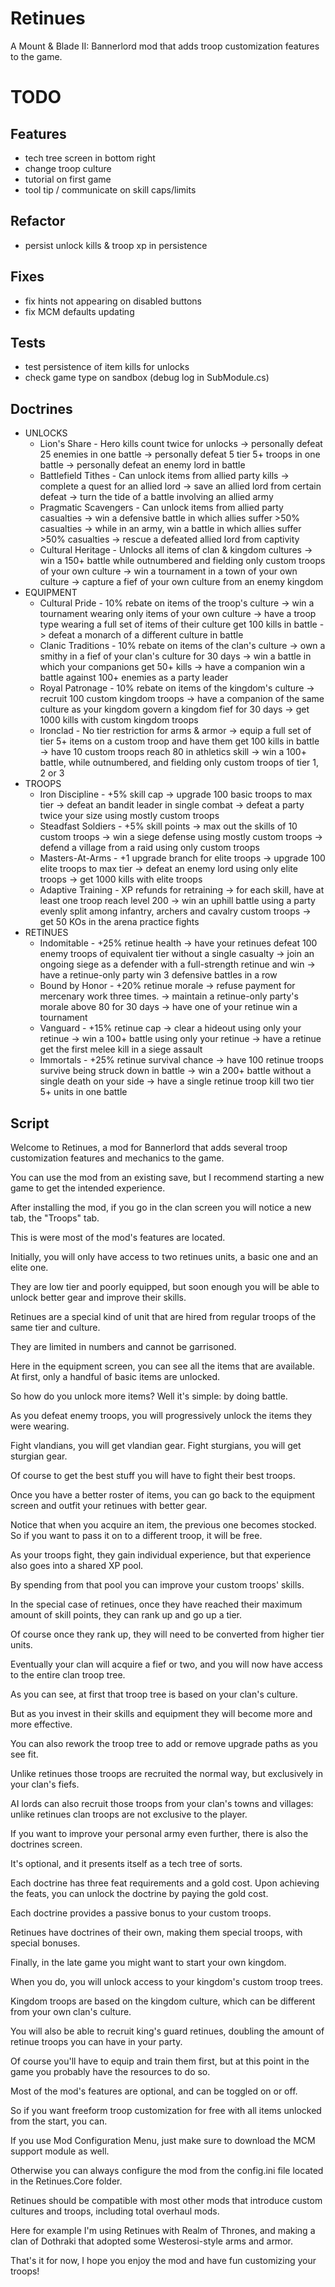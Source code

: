 # Retinues

A Mount & Blade II: Bannerlord mod that adds troop customization features to the game.

# TODO

## Features

- tech tree screen in bottom right
- change troop culture
- tutorial on first game
- tool tip / communicate on skill caps/limits

## Refactor

- persist unlock kills & troop xp in persistence

## Fixes

- fix hints not appearing on disabled buttons
- fix MCM defaults updating

## Tests

- test persistence of item kills for unlocks
- check game type on sandbox (debug log in SubModule.cs)

## Doctrines

- UNLOCKS
    - Lion's Share - Hero kills count twice for unlocks
        -> personally defeat 25 enemies in one battle
        -> personally defeat 5 tier 5+ troops in one battle
        -> personally defeat an enemy lord in battle
    - Battlefield Tithes - Can unlock items from allied party kills
        -> complete a quest for an allied lord
        -> save an allied lord from certain defeat
        -> turn the tide of a battle involving an allied army
    - Pragmatic Scavengers - Can unlock items from allied party casualties
        -> win a defensive battle in which allies suffer >50% casualties
        -> while in an army, win a battle in which allies suffer >50% casualties
        -> rescue a defeated allied lord from captivity
    - Cultural Heritage - Unlocks all items of clan & kingdom cultures
        -> win a 150+ battle while outnumbered and fielding only custom troops of your own culture
        -> win a tournament in a town of your own culture
        -> capture a fief of your own culture from an enemy kingdom
- EQUIPMENT
    - Cultural Pride - 10% rebate on items of the troop's culture
        -> win a tournament wearing only items of your own culture
        -> have a troop type wearing a full set of items of their culture get 100 kills in battle
        -> defeat a monarch of a different culture in battle
    - Clanic Traditions - 10% rebate on items of the clan's culture
        -> own a smithy in a fief of your clan's culture for 30 days
        -> win a battle in which your companions get 50+ kills
        -> have a companion win a battle against 100+ enemies as a party leader
    - Royal Patronage - 10% rebate on items of the kingdom's culture
        -> recruit 100 custom kingdom troops
        -> have a companion of the same culture as your kingdom govern a kingdom fief for 30 days
        -> get 1000 kills with custom kingdom troops
    - Ironclad - No tier restriction for arms & armor
        -> equip a full set of tier 5+ items on a custom troop and have them get 100 kills in battle
        -> have 10 custom troops reach 80 in athletics skill
        -> win a 100+ battle, while outnumbered, and fielding only custom troops of tier 1, 2 or 3
- TROOPS
    - Iron Discipline - +5% skill cap
        -> upgrade 100 basic troops to max tier
        -> defeat an bandit leader in single combat
        -> defeat a party twice your size using mostly custom troops
    - Steadfast Soldiers - +5% skill points
        -> max out the skills of 10 custom troops
        -> win a siege defense using mostly custom troops
        -> defend a village from a raid using only custom troops
    - Masters-At-Arms - +1 upgrade branch for elite troops
        -> upgrade 100 elite troops to max tier
        -> defeat an enemy lord using only elite troops
        -> get 1000 kills with elite troops
    - Adaptive Training - XP refunds for retraining
        -> for each skill, have at least one troop reach level 200
        -> win an uphill battle using a party evenly split among infantry, archers and cavalry custom troops
        -> get 50 KOs in the arena practice fights
- RETINUES
    - Indomitable - +25% retinue health
        -> have your retinues defeat 100 enemy troops of equivalent tier without a single casualty
        -> join an ongoing siege as a defender with a full-strength retinue and win
        -> have a retinue-only party win 3 defensive battles in a row
    - Bound by Honor - +20% retinue morale
        -> refuse payment for mercenary work three times.
        -> maintain a retinue-only party's morale above 80 for 30 days
        -> have one of your retinue win a tournament
    - Vanguard - +15% retinue cap
        -> clear a hideout using only your retinue
        -> win a 100+ battle using only your retinue
        -> have a retinue get the first melee kill in a siege assault
    - Immortals - +25% retinue survival chance
        -> have 100 retinue troops survive being struck down in battle
        -> win a 200+ battle without a single death on your side
        -> have a single retinue troop kill two tier 5+ units in one battle

## Script

Welcome to Retinues, a mod for Bannerlord that adds several troop customization features and mechanics to the game.

You can use the mod from an existing save, but I recommend starting a new game to get the intended experience.

After installing the mod, if you go in the clan screen you will notice a new tab, the "Troops" tab.

This is were most of the mod's features are located.

Initially, you will only have access to two retinues units, a basic one and an elite one.

They are low tier and poorly equipped, but soon enough you will be able to unlock better gear and improve their skills.

Retinues are a special kind of unit that are hired from regular troops of the same tier and culture.

They are limited in numbers and cannot be garrisoned.

Here in the equipment screen, you can see all the items that are available. At first, only a handful of basic items are unlocked.

So how do you unlock more items? Well it's simple: by doing battle.

As you defeat enemy troops, you will progressively unlock the items they were wearing.

Fight vlandians, you will get vlandian gear. Fight sturgians, you will get sturgian gear.

Of course to get the best stuff you will have to fight their best troops.

Once you have a better roster of items, you can go back to the equipment screen and outfit your retinues with better gear.

Notice that when you acquire an item, the previous one becomes stocked. So if you want to pass it on to a different troop, it will be free.

As your troops fight, they gain individual experience, but that experience also goes into a shared XP pool.

By spending from that pool you can improve your custom troops' skills.

In the special case of retinues, once they have reached their maximum amount of skill points, they can rank up and go up a tier.

Of course once they rank up, they will need to be converted from higher tier units.

Eventually your clan will acquire a fief or two, and you will now have access to the entire clan troop tree.

As you can see, at first that troop tree is based on your clan's culture.

But as you invest in their skills and equipment they will become more and more effective.

You can also rework the troop tree to add or remove upgrade paths as you see fit.

Unlike retinues those troops are recruited the normal way, but exclusively in your clan's fiefs.

AI lords can also recruit those troops from your clan's towns and villages: unlike retinues clan troops are not exclusive to the player.

If you want to improve your personal army even further, there is also the doctrines screen.

It's optional, and it presents itself as a tech tree of sorts.

Each doctrine has three feat requirements and a gold cost. Upon achieving the feats, you can unlock the doctrine by paying the gold cost.

Each doctrine provides a passive bonus to your custom troops.

Retinues have doctrines of their own, making them special troops, with special bonuses.

Finally, in the late game you might want to start your own kingdom.

When you do, you will unlock access to your kingdom's custom troop trees.

Kingdom troops are based on the kingdom culture, which can be different from your own clan's culture.

You will also be able to recruit king's guard retinues, doubling the amount of retinue troops you can have in your party.

Of course you'll have to equip and train them first, but at this point in the game you probably have the resources to do so.

Most of the mod's features are optional, and can be toggled on or off.

So if you want freeform troop customization for free with all items unlocked from the start, you can.

If you use Mod Configuration Menu, just make sure to download the MCM support module as well.

Otherwise you can always configure the mod from the config.ini file located in the Retinues.Core folder.

Retinues should be compatible with most other mods that introduce custom cultures and troops, including total overhaul mods.

Here for example I'm using Retinues with Realm of Thrones, and making a clan of Dothraki that adopted some Westerosi-style arms and armor.

That's it for now, I hope you enjoy the mod and have fun customizing your troops!